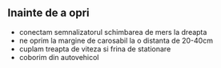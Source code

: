 ## Inainte de a opri

- conectam semnalizatorul schimbarea de mers la dreapta
- ne oprim la margine de carosabil la o distanta de 20-40cm
- cuplam treapta de viteza si frina de stationare
- coborim din autovehicol

